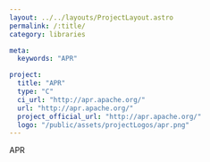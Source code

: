 ```yaml
---
layout: ../../layouts/ProjectLayout.astro
permalink: /:title/
category: libraries

meta:
  keywords: "APR"

project:
  title: "APR"
  type: "C"
  ci_url: "http://apr.apache.org/"
  url: "http://apr.apache.org/"
  project_official_url: "http://apr.apache.org/"
  logo: "/public/assets/projectLogos/apr.png"
---
```


<p>APR</p>
